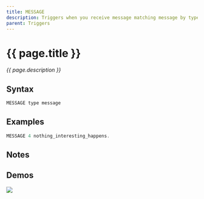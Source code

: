 ```yaml
---
title: MESSAGE
description: Triggers when you receive message matching message by type and content
parent: Triggers
---
```


# {{ page.title }}

_{{ page.description }}_

## Syntax

```java
MESSAGE type message 
```

## Examples

```java
MESSAGE 4 nothing_interesting_happens.
```

## Notes


## Demos

![](N/A)

